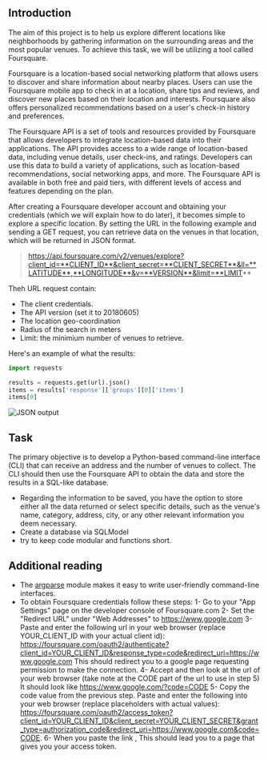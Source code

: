 ## Introduction

The aim of this project is to help us explore different locations like neighborhoods by gathering information on the surrounding areas and the most popular venues. To achieve this task, we will be utilizing a tool called Foursquare.

Foursquare is a location-based social networking platform that allows users to discover and share information about nearby places. Users can use the Foursquare mobile app to check in at a location, share tips and reviews, and discover new places based on their location and interests. Foursquare also offers personalized recommendations based on a user's check-in history and preferences.

The Foursquare API is a set of tools and resources provided by Foursquare that allows developers to integrate location-based data into their applications. The API provides access to a wide range of location-based data, including venue details, user check-ins, and ratings. Developers can use this data to build a variety of applications, such as location-based recommendations, social networking apps, and more. The Foursquare API is available in both free and paid tiers, with different levels of access and features depending on the plan.

After creating a Foursquare developer account and obtaining your credentials (which we will explain how to do later), it becomes simple to explore a specific location. By setting the URL in the following example and sending a GET request, you can retrieve data on the venues in that location, which will be returned in JSON format.

> https://api.foursquare.com/v2/venues/explore?client_id=**CLIENT_ID**&client_secret=**CLIENT_SECRET**&ll=**LATITUDE**,**LONGITUDE**&v=**VERSION**&limit=**LIMIT**

Theh URL request contain:

- The client credentials.
- The API version (set it to 20180605)
- The location geo-coordination
- Radius of the search in meters
- Limit: the minimium number of venues to retrieve.

Here's an example of what the results:

```python
import requests

results = requests.get(url).json()
items = results['response']['groups'][0]['items']
items[0]
```
![JSON output](json_output.png)

## Task

The primary objective is to develop a Python-based command-line interface (CLI) that can receive an address and the number of venues to collect. The CLI should then use the Foursquare API to obtain the data and store the results in a SQL-like database.

- Regarding the information to be saved, you have the option to store either all the data returned or select specific details, such as the venue's name, category, address, city, or any other relevant information you deem necessary.
- Create a database via SQLModel
- try to keep code modular and functions short.

## Additional reading

- The [argparse](https://docs.python.org/3/library/argparse.html) module makes it easy to write user-friendly command-line interfaces.
- To obtain Foursquare credentials follow these steps:
    1- Go to your "App Settings" page on the developer console of Foursquare.com
    2- Set the "Redirect URL" under "Web Addresses" to https://www.google.com
    3- Paste and enter the following url in your web browser (replace YOUR_CLIENT_ID with your actual client id): https://foursquare.com/oauth2/authenticate?client_id=YOUR_CLIENT_ID&response_type=code&redirect_uri=https://www.google.com
    This should redirect you to a google page requesting permission to make the connection.
    4- Accept and then look at the url of your web browser (take note at the CODE part of the url to use in step 5) It should look like https://www.google.com/?code=CODE
    5- Copy the code value from the previous step. Paste and enter the following into your web browser (replace placeholders with actual values): https://foursquare.com/oauth2/access_token?client_id=YOUR_CLIENT_ID&client_secret=YOUR_CLIENT_SECRET&grant_type=authorization_code&redirect_uri=https://www.google.com&code=CODE.
    6- When you paste the link , This should lead you to a page that gives you your access token.